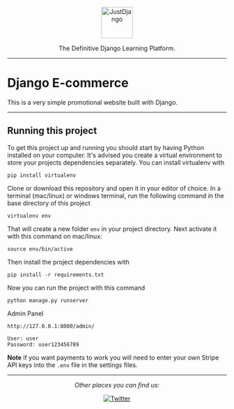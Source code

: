 <p align="center">
  <p align="center">
    <a href="https://obcmobilya.com" target="_blank">
      <img src="https://obcmobilya.com/media/images/svg/obcmobilya_XhDfepb.svg" alt="JustDjango" height="72">
    </a>
  </p>
  <p align="center">
    The Definitive Django Learning Platform.
  </p>
</p>


---

# Django E-commerce

This is a very simple promotional website built with Django.

---

## Running this project

To get this project up and running you should start by having Python installed on your computer. It's advised you create a virtual environment to store your projects dependencies separately. You can install virtualenv with

```
pip install virtualenv
```

Clone or download this repository and open it in your editor of choice. In a terminal (mac/linux) or windows terminal, run the following command in the base directory of this project

```
virtualenv env
```

That will create a new folder `env` in your project directory. Next activate it with this command on mac/linux:

```
source env/bin/active
```

Then install the project dependencies with

```
pip install -r requirements.txt
```

Now you can run the project with this command

```
python manage.py runserver
```

Admin Panel

```
http://127.0.0.1:8000/admin/

User: user
Password: user123456789
```

**Note** if you want payments to work you will need to enter your own Stripe API keys into the `.env` file in the settings files.

---

<div align="center">

<i>Other places you can find us:</i><br>

<a href="https://www.twitter.com/enginulger06" target="_blank"><img src="https://img.shields.io/badge/Twitter-%231877F2.svg?&style=flat-square&logo=twitter&logoColor=white" alt="Twitter"></a>

</div>
